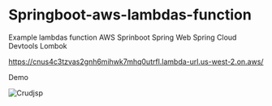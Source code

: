 # Springboot-aws-lambdas-function
Example lambdas function AWS Sprinboot Spring Web Spring Cloud Devtools Lombok


https://cnus4c3tzvas2gnh6mihwk7mhq0utrfl.lambda-url.us-west-2.on.aws/

 Demo  </br>

 ![Crudjsp]( [https://github.com/Lcaichihua/SimpleCrudjsp/blob/master/src/crud.png](https://github.com/Lcaichihua/Springboot-aws-lambdas-function/blob/main/src/main/resources/static/aaws-image.png))
 
